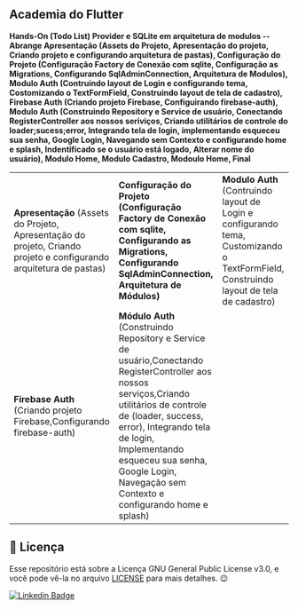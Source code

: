 ## Academia do Flutter 

<b>Hands-On (Todo List) Provider e SQLite em arquitetura de modulos -- Abrange Apresentação (Assets do Projeto, Apresentação do projeto, Criando projeto e configurando arquitetura de pastas), Configuração do Projeto (Configuração Factory de Conexão com sqlite, Configuração as Migrations, Configurando SqlAdminConnection, Arquitetura de Modulos), Modulo Auth (Contruindo layout de Login e configurando tema, Costomizando o TextFormField, Construindo layout de tela de cadastro), Firebase Auth (Criando projeto Firebase, Configuirando firebase-auth), Modulo Auth (Construindo Repository e Service de usuário, Conectando RegisterController aos nossos seriviços, Criando utilítários de controle do loader;sucess;error, Integrando tela de login, implementando esqueceu sua senha, Google Login, Navegando sem Contexto e configurando home e splash, Indentificado se o usuário está logado, Alterar nome do usuário), Modulo Home, Modulo Cadastro, Modoulo Home, Final</b>

<table> 
  <tr>
    <td> 
      <b>Apresentação</b> (Assets do Projeto, Apresentação do projeto, Criando projeto e configurando arquitetura de pastas)
    </td>
    <td>
      <b>Configuração do Projeto</br> (Configuração Factory de Conexão com sqlite, Configurando as Migrations, Configurando SqlAdminConnection, Arquitetura de Módulos)
    </td>
    <td>
      <b>Modulo Auth</b> (Contruindo layout de Login e configurando tema, Customizando o TextFormField, Construindo layout de tela de cadastro)
    </td>
  </tr>
  <tr>
    <td> 
      <b>Firebase Auth</b> (Criando projeto Firebase,Configurando firebase-auth)
    </td>
    <td>
      <b>Módulo Auth</b> (Construindo Repository e Service de usuário,Conectando RegisterController aos nossos serviços,Criando utilitários de controle de (loader, success, error), Integrando tela de login, Implementando esqueceu sua senha, Google Login, Navegação sem Contexto e configurando home e splash)
    </td>
    <td>
    </td>
  </tr>
</table>   


<h2>📝 Licença</h2>

<p>
   Esse repositório está sobre a Licença GNU General Public License v3.0, e você pode vê-la no arquivo <a href="https://github.com/caneto/calculator-app/blob/main/LICENSE">LICENSE</a> para mais detalhes. 😉
</p>



[![Linkedin Badge](https://img.shields.io/badge/-Carlos%20Alberto-292929?style=flat-square&logo=Linkedin&logoColor=white&link=https://www.linkedin.com/in/canetorj/)](https://www.linkedin.com/in/canetorj/)
